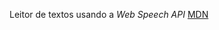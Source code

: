 Leitor de textos usando a *Web Speech API* [MDN](https://developer.mozilla.org/en-US/docs/Web/API/Web_Speech_API)

